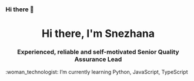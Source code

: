 ### Hi there 👋

<!--
**snezhanata/snezhanata** is a ✨ _special_ ✨ repository because its `README.md` (this file) appears on your GitHub profile.

Here are some ideas to get you started:

- 🔭 I’m currently working on ...
- 🌱 I’m currently learning ....
- 🤔 I’m looking for help with ...
- 💬 Ask me about ...
- 📫 How to reach me: 
- 😄 Pronouns: ...
- ⚡ Fun fact: ...
-->
<h1 align="center">Hi there, I'm Snezhana </h1>
<h3 align="center">Experienced, reliable and self-motivated Senior Quality Assurance Lead</h3>
:woman_technologist: I’m currently learning Python, JavaScript, TypeScript

